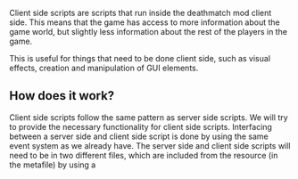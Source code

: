 Client side scripts are scripts that run inside the deathmatch mod client side. This means that the game has access to more information about the game world, but slightly less information about the rest of the players in the game.

This is useful for things that need to be done client side, such as visual effects, creation and manipulation of GUI elements.

How does it work?
-----------------

Client side scripts follow the same pattern as server side scripts. We will try to provide the necessary functionality for client side scripts. Interfacing between a server side and client side script is done by using the same event system as we already have. The server side and client side scripts will need to be in two different files, which are included from the resource (in the metafile) by using a

<script>
tag (and type attribute).

For example:

**meta.xml**

``` xml
<meta>
    <script src="c_gui.lua" type="client" />
    <script src="s_gui.lua" type="server" />
</meta>
```

If you wanted to trigger a client side event from the server, you would first have to register the client side event using [addEvent](/addEvent.md "wikilink"). Then, you can attach a handler to the event as you would in a server side script. Then in the server side script, you'll be able to call [triggerClientEvent](/triggerClientEvent.md "wikilink"), which will trigger the event client side. The same can be done in reverse using [triggerServerEvent](/triggerServerEvent.md "wikilink").

For example:

**Client side**

``` lua
function showObjectBrowser ( id )
    -- code here
end
addEvent( "doShowObjectBrowser", true )
addEventHandler( "doShowObjectBrowser", getRootElement(), showObjectBrowser )
```

**Server side**

``` lua
triggerClientEvent ( somePlayer, "doShowObjectBrowser", getRootElement(), 1034 )
```

[Category:Scripting Concepts](/Category:Scripting_Concepts.md "wikilink") [ru:Client side scripts](/ru:Client_side_scripts.md "wikilink") [it:Script client-side](/it:Script_client-side.md "wikilink") [es:Scripts de Cliente](/es:Scripts_de_Cliente.md "wikilink")
